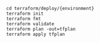 `cd terraform/deploy/{environment}`  
`terraform init`  
`terraform fmt`  
`terraform validate`  
`terraform plan -out=tfplan`  
`terraform apply tfplan`
